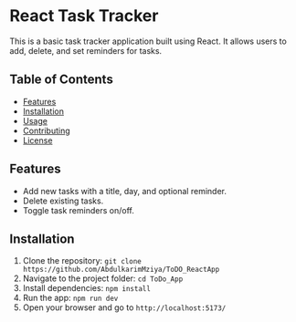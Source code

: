 # React Task Tracker

This is a basic task tracker application built using React. It allows users to add, delete, and set reminders for tasks.

## Table of Contents

- [Features](#features)
- [Installation](#installation)
- [Usage](#usage)
- [Contributing](#contributing)
- [License](#license)

## Features

- Add new tasks with a title, day, and optional reminder.
- Delete existing tasks.
- Toggle task reminders on/off.

## Installation

1. Clone the repository: `git clone https://github.com/AbdulkarimMziya/ToDO_ReactApp`
2. Navigate to the project folder: `cd ToDo_App`
3. Install dependencies: `npm install`
4. Run the app: `npm run dev`
5. Open your browser and go to `http://localhost:5173/`
